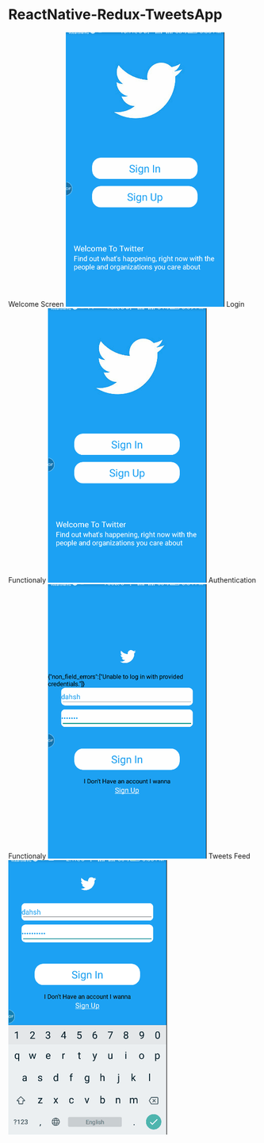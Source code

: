 # ReactNative-Redux-TweetsApp
Welcome Screen
![](welcome.gif)
Login Functionaly
![](login.gif)
Authentication Functionaly
![](login-func.gif)
Tweets Feed
![](feed.gif)
